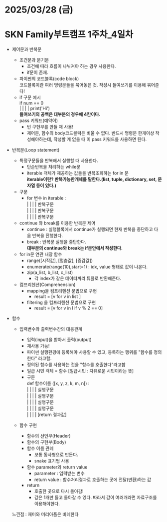 # 2025/03/28 (금)
# SKN Family부트캠프 1주차_4일차
- 제어문과 반복문
    - 조건문과 분기문
        - 조건에 따라 흐름이 나눠져야 하는 경우 사용한다.
        - if문이 존재.
    - 파이썬의 코드블록(code block)<br>
      코드블록이란 여러 명령문들을 묶어놓은 것.
      작성시 들여쓰기를 이용해 묶어준다!
    - if 구문 예시<br>
      if num == 0 <br>
      | | | | print('Hi') <br>
      **들여쓰기의 공백은 대부분의 경우에 4칸이다.**
    - pass 키워드(예약어)
        - 빈 구현부를 만들 때 사용!
        - 제어문, 함수의 body코드블럭은 비울 수 없다. 반드시 명령문 한개이상 작성해야하는데, 작성할 게 없을 때 이 pass 키워드를 사용하면 된다.
- 반복문(Loop statement)
    - 특정구문들을 반복해서 실행할 때 사용한다.
        - 단순반복을 처리하는 while문
        - iterable 객체가 제공하는 값들을 반복조회하는 for in 문<br>
        **iterable이란? 반복가능한개체를 말한다.(list, tuple, dictionary, set, 문자열 등이 있다.)**
    - 구문
        - for 변수 in iterable : <br>
        | | | | 반복구문 <br>
        | | | | 반복구문 <br>
        | | | | 반복구문 <br> 
    - continue 와 break를 이용한 반복문 제어
        - continue : 실행블록에서 continue가 실행되면 현재 반복을 중단하고 다음 반복을 진행한다.
        - break : 반복문 실행을 중단한다.<br>
        **대부분의 continue와 break는 if문안에서 작성한다.**
    - for in문 연관 내장 함수
        - range([시작값], [멈춤값], [증감값])
        - enumerate(range(10),start=1) : idx, value 형태로 값이 나온다.
        - zip(a_list, b_list, c_list) <br>
          - 각 index가 같은 데이터끼리 튜플로 반환해준다.
    - 컴프리헨션(Comprehension)
        - mapping을 컴프리헨션 문법으로 구현
            - result = [v for v in list ]
        - filtering 을 컴프리헨션 문법으로 구현
            - result = [v for v in l if v % 2 == 0]

- 함수
    - 입력변수와 출력변수간의 대응관계
        - 입력(input)을 받아서 출력(output)
        - 재사용 가능!
        - 파이썬 실행환경에 등록해야 사용할 수 있고, 등록하는 행위를 "함수를 정의한다" 라고함.
        - 정의된 함수를 사용하는 것을 "함수를 호출한다"라고함
        - 일급 시민 객체 = 함수 [일급시민 : 자유로운 시민이라는 뜻]
        - 구문 <br>
        def 함수이름 ([x, y, z, k, m, n]) : <br>
        | | | | 실행구문<br>
        | | | | 실행구문<br>
        | | | | 실행구문<br>
        | | | | 실행구문<br>
        | | | | [return 결과값]<br>

    - 함수 구현
        - 함수의 선언부(Header)
        - 함수의 구현부(Body)
        - 함수 이름 관례
            - 보통 동사형으로 만든다.
            - snake 표기법 사용
        - 함수 parameter와 return value
            - parameter : 입력받는 변수
            - return value : 함수처리결과로 호출하는 곳에 전달(반환)하는 값
        - return
            - 호출한 곳으로 다시 돌아감!
            - 값은 1개만 들고 돌아갈 수 있다. 따라서 값이 여러개라면 자료구조를 이용해야한다.

    느낀점 : 재미와 머리아픔은 비례한다
